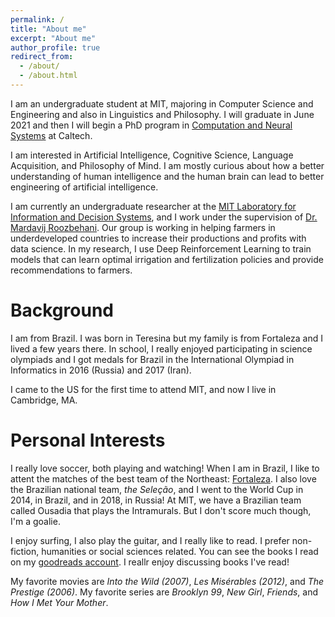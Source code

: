 ```yaml
---
permalink: /
title: "About me"
excerpt: "About me"
author_profile: true
redirect_from: 
  - /about/
  - /about.html
---
```


I am an undergraduate student at MIT, majoring in
Computer Science and Engineering and also in Linguistics
and Philosophy. I will graduate in June 2021 and then 
I will begin a PhD program in [Computation and Neural
Systems](https://www.cns.caltech.edu) at Caltech.

I am interested in Artificial Intelligence, Cognitive 
Science, Language Acquisition, and Philosophy of Mind.
I am mostly curious about how a better 
understanding of human intelligence and the human
brain can lead to better engineering of 
artificial intelligence.

I am currently an undergraduate researcher at the [MIT
Laboratory for Information and Decision Systems](https://lids.mit.edu), 
and I work under the supervision of [Dr. Mardavij 
Roozbehani](https://idss.mit.edu/staff/mardavij-roozbehani/).
Our group is working in helping farmers in
underdeveloped countries to increase their productions
and profits with data science. In my research, I use 
Deep Reinforcement Learning to train models that can
learn optimal irrigation and fertilization policies and
provide recommendations to farmers.

Background
======
I am from Brazil. I was born in Teresina but my family 
is from Fortaleza and I lived a few years there. In 
school, I really enjoyed participating in science 
olympiads and I got medals for Brazil in the 
International Olympiad in Informatics in 2016 (Russia)
and 2017 (Iran).

I came to the US for the first time to attend MIT, and
now I live in Cambridge, MA. 

Personal Interests
======
I really love soccer, both playing and watching! When I
am in Brazil, I like to attent the matches of the best
team of the Northeast: [Fortaleza](https://twitter.com/FortalezaEC?s=20).
I also love the Brazilian national team, *the Seleção*, 
and I went to the World Cup in 2014, in Brazil, and in
2018, in Russia! At MIT, we have a Brazilian team called
Ousadia that plays the Intramurals. But I don't score 
much though, I'm a goalie.

I enjoy surfing, I also play the guitar, and I really 
like to read. I prefer non-fiction, humanities or 
social sciences related.
You can see the books I read on my [goodreads account](https://www.goodreads.com/user/show/102475638-rogerio-guimaraes-junior).
I reallr enjoy discussing books I've read!

My favorite movies are *Into the Wild (2007)*, *Les 
Misérables (2012)*, and *The Prestige (2006)*. My 
favorite series are *Brooklyn 99*, *New Girl*, *Friends*,
and *How I Met Your Mother*.